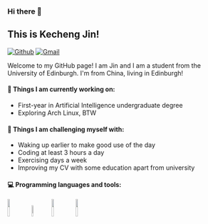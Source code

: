 ### Hi there 👋

## This is Kecheng Jin!

[![Github](https://img.shields.io/badge/-Github-000?style=flat&logo=Github&logoColor=white)](https://github.com/King-141319)
[![Gmail](https://img.shields.io/badge/-Gmail-c14438?style=flat&logo=Gmail&logoColor=white)](mailto:kingjin141319@gmail.com)

Welcome to my GitHub page!  I am Jin and I am a student from the University of Edinburgh. I'm from China, living in Edinburgh!




#### 🌱 Things I am currently working on: 

- First-year in Artificial Intelligence undergraduate degree
- Exploring Arch Linux, BTW



#### :muscle: Things I am challenging myself with:

- Waking up earlier to make good use of the day
- Coding at least 3 hours a day
- Exercising  days a week
- Improving my CV with some education apart from university



#### :computer: Programming languages and tools: 
<code><img width="10%" src="https://www.vectorlogo.zone/logos/python/python-ar21.svg"></code>
<code><img width="8%" src="https://www.vectorlogo.zone/logos/r-project/r-project-icon.svg"></code>
<code><img width="10%" src="https://www.vectorlogo.zone/logos/git-scm/git-scm-ar21.svg"></code>
<code><img width="10%" src="https://www.vectorlogo.zone/logos/haskell/haskell-ar21.svg"></code>
